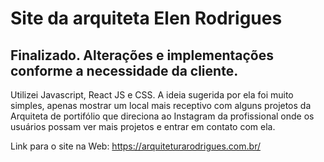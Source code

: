 # Site da arquiteta Elen Rodrigues

## Finalizado. Alterações e implementações conforme a necessidade da cliente.
Utilizei Javascript, React JS e CSS. A ideia sugerida por ela foi muito simples, apenas mostrar um local mais receptivo com alguns projetos da Arquiteta de portifólio que direciona ao Instagram da profissional onde os usuários possam ver mais projetos e entrar em contato com ela.

Link para o site na Web: https://arquiteturarodrigues.com.br/
